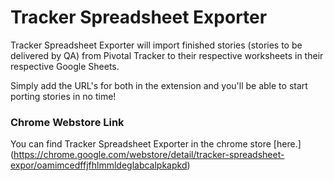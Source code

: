# Tracker Spreadsheet Exporter

Tracker Spreadsheet Exporter will import finished stories (stories to be delivered by QA) from Pivotal Tracker to their respective worksheets in their respective Google Sheets. 

Simply add the URL's for both in the extension and you'll be able to start porting stories in no time!

### Chrome Webstore Link

You can find Tracker Spreadsheet Exporter in the chrome store [here.] (https://chrome.google.com/webstore/detail/tracker-spreadsheet-expor/oamimcedffjfhlmmldeglabcalpkapkd)
